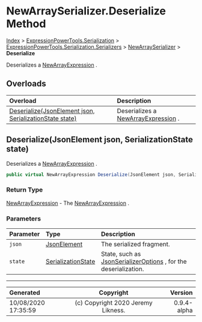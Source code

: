 ﻿# NewArraySerializer.Deserialize Method

[Index](../index.md) > [ExpressionPowerTools.Serialization](ExpressionPowerTools.Serialization.a.md) > [ExpressionPowerTools.Serialization.Serializers](ExpressionPowerTools.Serialization.Serializers.n.md) > [NewArraySerializer](ExpressionPowerTools.Serialization.Serializers.NewArraySerializer.cs.md) > **Deserialize**

Deserializes a [NewArrayExpression](https://docs.microsoft.com/dotnet/api/system.linq.expressions.newarrayexpression) .

## Overloads

| Overload | Description |
| :-- | :-- |
| [Deserialize(JsonElement json, SerializationState state)](#deserializejsonelement-json-serializationstate-state) | Deserializes a [NewArrayExpression](https://docs.microsoft.com/dotnet/api/system.linq.expressions.newarrayexpression) . |
## Deserialize(JsonElement json, SerializationState state)

Deserializes a [NewArrayExpression](https://docs.microsoft.com/dotnet/api/system.linq.expressions.newarrayexpression) .

```csharp
public virtual NewArrayExpression Deserialize(JsonElement json, SerializationState state)
```

### Return Type

 [NewArrayExpression](https://docs.microsoft.com/dotnet/api/system.linq.expressions.newarrayexpression)  - The [NewArrayExpression](https://docs.microsoft.com/dotnet/api/system.linq.expressions.newarrayexpression) .

### Parameters

| Parameter | Type | Description |
| :-- | :-- | :-- |
| `json` | [JsonElement](https://docs.microsoft.com/dotnet/api/system.text.json.jsonelement) | The serialized fragment. |
| `state` | [SerializationState](ExpressionPowerTools.Serialization.Serializers.SerializationState.cs.md) | State, such as [JsonSerializerOptions](https://docs.microsoft.com/dotnet/api/system.text.json.jsonserializeroptions) , for the deserialization. |



---

| Generated | Copyright | Version |
| :-- | :-: | --: |
| 10/08/2020 17:35:59 | (c) Copyright 2020 Jeremy Likness. | 0.9.4-alpha |
